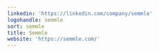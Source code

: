 ```yaml
---
linkedin: 'https://linkedin.com/company/semmle'
logohandle: semmle
sort: semmle
title: Semmle
website: 'https://semmle.com/'
---
```


